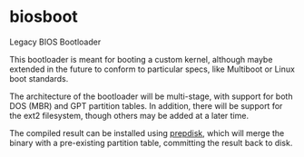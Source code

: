# biosboot
Legacy BIOS Bootloader

This bootloader is meant for booting a custom kernel, although maybe extended in the future to conform to particular specs, like Multiboot or Linux boot standards.

The architecture of the bootloader will be multi-stage, with support for both DOS (MBR) and GPT partition tables. In addition, there will be support for the ext2 filesystem, though others may be added at a later time.

The compiled result can be installed using [prepdisk](https://github.com/maheshkhanwalkar/prepdisk), which will merge the binary with a pre-existing partition table, committing the result back to disk.
